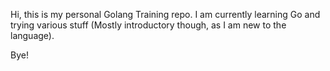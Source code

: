 Hi, this is my personal Golang Training repo. I am currently learning Go and trying various stuff (Mostly introductory
though, as I am new to the language).

Bye!
